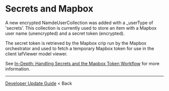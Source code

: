 # Secrets and Mapbox

A new encrypted NamdeUserCollection was added with a _userType of 'secrets'. This collection is currently used to store an item with a Mapbox user name (unencrypted) and a secret token (encrypted).

The secret token is retrieved by the Mapbox crip run by the Mapbox orchestrator and used to fetch a temporary Mapbox token for use in the client IafViewer model viewer. 

See [In-Depth: Handling Secrets and the Mapbox Token Workflow](../../implementation/imp-secrets.md) for more information.

---
[Developer Update Guide](../README.md) < Back